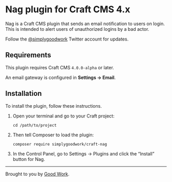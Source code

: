 # Nag plugin for Craft CMS 4.x

Nag is a Craft CMS plugin that sends an email notification to users on login. This is intended to alert users of unauthorized logins by a bad actor.

Follow the [@simplygoodwork](https://twitter.com/simplygoodwork) Twitter account for updates.

## Requirements

This plugin requires Craft CMS `4.0.0-alpha` or later.

An email gateway is configured in **Settings → Email**.

## Installation

To install the plugin, follow these instructions.

1.  Open your terminal and go to your Craft project:

        cd /path/to/project

2.  Then tell Composer to load the plugin:

        composer require simplygoodwork/craft-nag

3.  In the Control Panel, go to Settings → Plugins and click the “Install” button for Nag.

---

Brought to you by [Good Work](https://simplygoodwork.com).

